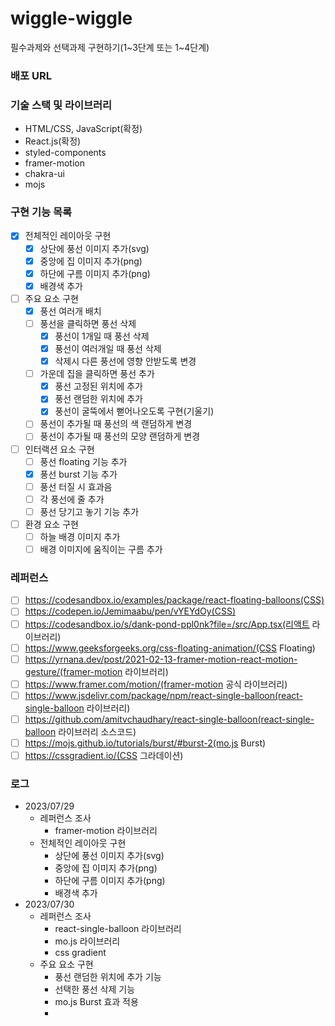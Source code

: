 # wiggle-wiggle

필수과제와 선택과제 구현하기(1~3단계 또는 1~4단계)

### 배포 URL

### 기술 스택 및 라이브러리

- HTML/CSS, JavaScript(확정)
- React.js(확정)
- styled-components
- framer-motion
- chakra-ui
- mojs

### 구현 기능 목록

- [x] 전체적인 레이아웃 구현
  - [x] 상단에 풍선 이미지 추가(svg)
  - [x] 중앙에 집 이미지 추가(png)
  - [x] 하단에 구름 이미지 추가(png)
  - [x] 배경색 추가
- [ ] 주요 요소 구현
  - [x] 풍선 여러개 배치
  - [ ] 풍선을 클릭하면 풍선 삭제
    - [x] 풍선이 1개일 때 풍선 삭제
    - [x] 풍선이 여러개일 때 풍선 삭제
    - [x] 삭제시 다른 풍선에 영향 안받도록 변경
  - [ ] 가운데 집을 클릭하면 풍선 추가
    - [x] 풍선 고정된 위치에 추가
    - [x] 풍선 랜덤한 위치에 추가
    - [x] 풍선이 굴뚝에서 뻗어나오도록 구현(기울기)
  - [ ] 풍선이 추가될 때 풍선의 색 랜덤하게 변경
  - [ ] 풍선이 추가될 때 풍선의 모양 랜덤하게 변경
- [ ] 인터랙션 요소 구현
  - [ ] 풍선 floating 기능 추가
  - [x] 풍선 burst 기능 추가
  - [ ] 풍선 터질 시 효과음
  - [ ] 각 풍선에 줄 추가
  - [ ] 풍선 당기고 놓기 기능 추가
- [ ] 환경 요소 구현
  - [ ] 하늘 배경 이미지 추가
  - [ ] 배경 이미지에 움직이는 구름 추가

### 레퍼런스

- [ ] https://codesandbox.io/examples/package/react-floating-balloons(CSS)
- [ ] https://codepen.io/Jemimaabu/pen/vYEYdOy(CSS)
- [ ] https://codesandbox.io/s/dank-pond-ppl0nk?file=/src/App.tsx(리액트 라이브러리)
- [ ] https://www.geeksforgeeks.org/css-floating-animation/(CSS Floating)
- [ ] https://yrnana.dev/post/2021-02-13-framer-motion-react-motion-gesture/(framer-motion 라이브러리)
- [ ] https://www.framer.com/motion/(framer-motion 공식 라이브러리)
- [ ] https://www.jsdelivr.com/package/npm/react-single-balloon(react-single-balloon 라이브러리)
- [ ] https://github.com/amitvchaudhary/react-single-balloon(react-single-balloon 라이브러리 소스코드)
- [ ] https://mojs.github.io/tutorials/burst/#burst-2(mo.js Burst)
- [ ] https://cssgradient.io/(CSS 그라데이션)

### 로그

- 2023/07/29
  - 레퍼런스 조사
    - framer-motion 라이브러리
  - 전체적인 레이아웃 구현
    - 상단에 풍선 이미지 추가(svg)
    - 중앙에 집 이미지 추가(png)
    - 하단에 구름 이미지 추가(png)
    - 배경색 추가
- 2023/07/30
  - 레퍼런스 조사
    - react-single-balloon 라이브러리
    - mo.js 라이브러리
    - css gradient
  - 주요 요소 구현
    - 풍선 랜덤한 위치에 추가 기능
    - 선택한 풍선 삭제 기능
    - mo.js Burst 효과 적용
    -
